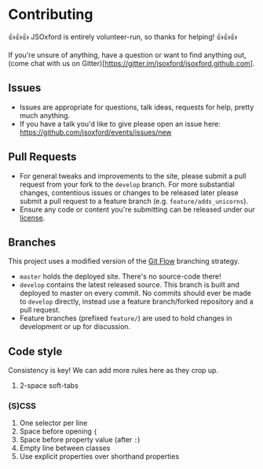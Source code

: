 # Contributing

:+1::+1::+1: JSOxford is entirely volunteer-run, so thanks for helping! :+1::+1::+1:

If you're unsure of anything, have a question or want to find anything out, (come chat with us on Gitter)[https://gitter.im/jsoxford/jsoxford.github.com].

## Issues

* Issues are appropriate for questions, talk ideas, requests for help, pretty much anything.
* If you have a talk you'd like to give please open an issue here: https://github.com/jsoxford/events/issues/new

## Pull Requests

* For general tweaks and improvements to the site, please submit a pull request from your fork to the `develop` branch. For more substantial changes, contentious issues or changes to be released later please submit a pull request to a feature branch (e.g. `feature/adds_unicorns`).
* Ensure any code or content you're submitting can be released under our [license](https://github.com/jsoxford/jsoxford.github.com/blob/master/LICENSE.md).

## Branches

This project uses a modified version of the [Git Flow](https://www.atlassian.com/git/tutorials/comparing-workflows/gitflow-workflow) branching strategy.

* `master` holds the deployed site. There's no source-code there!
* `develop` contains the latest released source. This branch is built and deployed to master on every commit. No commits should ever be made to `develop` directly, instead use a feature branch/forked repository and a pull request.
* Feature branches (prefixed `feature/`) are used to hold changes in development or up for discussion.

## Code style

Consistency is key! We can add more rules here as they crop up.

1. 2-space soft-tabs

### (S)CSS

1. One selector per line
2. Space before opening `{`
3. Space before property value (after `:`)
4. Empty line between classes
5. Use explicit properties over shorthand properties
